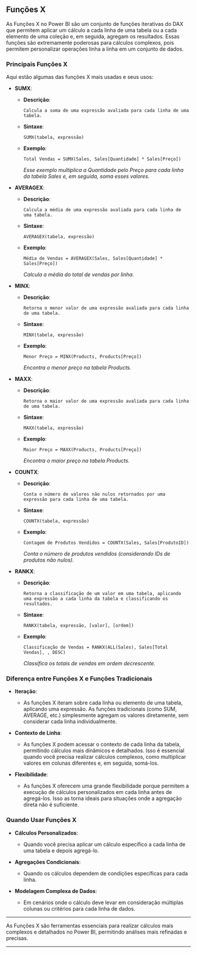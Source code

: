 
## Funções X

As Funções X no Power BI são um conjunto de funções iterativas do DAX que permitem aplicar um cálculo a cada linha de uma tabela ou a cada elemento de uma coleção e, em seguida, agregam os resultados. Essas funções são extremamente poderosas para cálculos complexos, pois permitem personalizar operações linha a linha em um conjunto de dados.

### Principais Funções X

Aqui estão algumas das funções X mais usadas e seus usos:

- **SUMX**:
    - **Descrição**: 
        ~~~
        Calcula a soma de uma expressão avaliada para cada linha de uma tabela.
        ~~~

    - **Sintaxe**:
        ~~~DAX
        SUMX(tabela, expressão)
        ~~~

    - **Exemplo**:
        ~~~DAX
        Total Vendas = SUMX(Sales, Sales[Quantidade] * Sales[Preço])
        ~~~
        *Esse exemplo multiplica a Quantidade pelo Preço para cada linha da tabela Sales e, em seguida, soma esses valores.*

- **AVERAGEX**:
    - **Descrição**: 
        ~~~
        Calcula a média de uma expressão avaliada para cada linha de uma tabela.
        ~~~

    - **Sintaxe**:
        ~~~DAX
        AVERAGEX(tabela, expressão)
        ~~~

    - **Exemplo**:
        ~~~DAX
        Média de Vendas = AVERAGEX(Sales, Sales[Quantidade] * Sales[Preço])
        ~~~
        *Calcula a média do total de vendas por linha.*

- **MINX**:
    - **Descrição**: 
        ~~~
        Retorna o menor valor de uma expressão avaliada para cada linha de uma tabela.
        ~~~

    - **Sintaxe**:
        ~~~DAX
        MINX(tabela, expressão)
        ~~~

    - **Exemplo**:
        ~~~DAX
        Menor Preço = MINX(Products, Products[Preço])
        ~~~
        *Encontra o menor preço na tabela Products.*

- **MAXX**:
    - **Descrição**: 
        ~~~
        Retorna o maior valor de uma expressão avaliada para cada linha de uma tabela.
        ~~~

    - **Sintaxe**:
        ~~~DAX
        MAXX(tabela, expressão)
        ~~~

    - **Exemplo**:
        ~~~DAX
        Maior Preço = MAXX(Products, Products[Preço])
        ~~~
        *Encontra o maior preço na tabela Products.*

- **COUNTX**:
    - **Descrição**: 
        ~~~
        Conta o número de valores não nulos retornados por uma expressão para cada linha de uma tabela.
        ~~~

    - **Sintaxe**:
        ~~~DAX
        COUNTX(tabela, expressão)
        ~~~

    - **Exemplo**:
        ~~~DAX
        Contagem de Produtos Vendidos = COUNTX(Sales, Sales[ProdutoID])
        ~~~
        *Conta o número de produtos vendidos (considerando IDs de produtos não nulos).*

- **RANKX**:
    - **Descrição**: 
        ~~~
        Retorna a classificação de um valor em uma tabela, aplicando uma expressão a cada linha da tabela e classificando os resultados.
        ~~~

    - **Sintaxe**:
        ~~~DAX
        RANKX(tabela, expressão, [valor], [ordem])
        ~~~

    - **Exemplo**:
        ~~~DAX
        Classificação de Vendas = RANKX(ALL(Sales), Sales[Total Vendas], , DESC)
        ~~~
        *Classifica os totais de vendas em ordem decrescente.*

### Diferença entre Funções X e Funções Tradicionais

- **Iteração**: 
    - As funções X iteram sobre cada linha ou elemento de uma tabela, aplicando uma expressão. As funções tradicionais (como SUM, AVERAGE, etc.) simplesmente agregam os valores diretamente, sem considerar cada linha individualmente.

- **Contexto de Linha**:
    - As funções X podem acessar o contexto de cada linha da tabela, permitindo cálculos mais dinâmicos e detalhados. Isso é essencial quando você precisa realizar cálculos complexos, como multiplicar valores em colunas diferentes e, em seguida, somá-los.

- **Flexibilidade**:
    - As funções X oferecem uma grande flexibilidade porque permitem a execução de cálculos personalizados em cada linha antes de agregá-los. Isso as torna ideais para situações onde a agregação direta não é suficiente.

### Quando Usar Funções X

- **Cálculos Personalizados**:
    - Quando você precisa aplicar um cálculo específico a cada linha de uma tabela e depois agregá-lo.

- **Agregações Condicionais**:
    - Quando os cálculos dependem de condições específicas para cada linha.

- **Modelagem Complexa de Dados**:
    - Em cenários onde o cálculo deve levar em consideração múltiplas colunas ou critérios para cada linha de dados.

---

As Funções X são ferramentas essenciais para realizar cálculos mais complexos e detalhados no Power BI, permitindo análises mais refinadas e precisas.

---